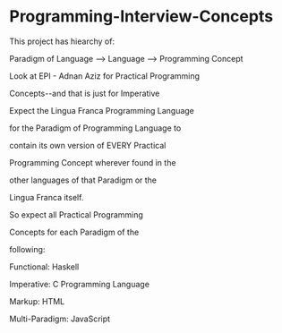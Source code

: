 # Programming-Interview-Concepts

This project has hiearchy of:

Paradigm of Language --> Language --> Programming Concept

Look at EPI - Adnan Aziz for Practical Programming

Concepts--and that is just for Imperative

Expect the Lingua Franca Programming Language

for the Paradigm of Programming Language to

contain its own version of EVERY Practical

Programming Concept wherever found in the

other languages of that Paradigm or the

Lingua Franca itself.

So expect all Practical Programming

Concepts for each Paradigm of the

following:

Functional: Haskell

Imperative: C Programming Language

Markup: HTML

Multi-Paradigm: JavaScript
